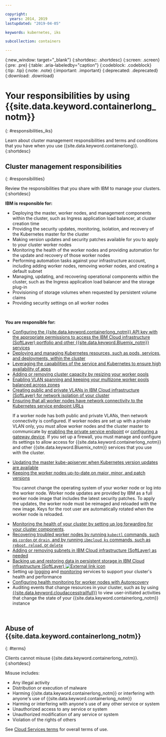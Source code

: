 ```yaml
---

copyright:
  years: 2014, 2019
lastupdated: "2019-04-05"

keywords: kubernetes, iks

subcollection: containers

---
```


{:new_window: target="_blank"}
{:shortdesc: .shortdesc}
{:screen: .screen}
{:pre: .pre}
{:table: .aria-labeledby="caption"}
{:codeblock: .codeblock}
{:tip: .tip}
{:note: .note}
{:important: .important}
{:deprecated: .deprecated}
{:download: .download}



# Your responsibilities by using {{site.data.keyword.containerlong_notm}}
{: #responsibilities_iks}

Learn about cluster management responsibilities and terms and conditions that you have when you use {{site.data.keyword.containerlong}}.
{:shortdesc}


## Cluster management responsibilities
{: #responsibilities}

Review the responsibilities that you share with IBM to manage your clusters.
{:shortdesc}


**IBM is responsible for:**

- Deploying the master, worker nodes, and management components within the cluster, such as Ingress application load balancer, at cluster creation time
- Providing the security updates, monitoring, isolation, and recovery of the Kubernetes master for the cluster
- Making version updates and security patches available for you to apply to your cluster worker nodes
- Monitoring the health of the worker nodes and providing automation for the update and recovery of those worker nodes
- Performing automation tasks against your infrastructure account, including adding worker nodes, removing worker nodes, and creating a default subnet
- Managing, updating, and recovering operational components within the cluster, such as the Ingress application load balancer and the storage plug-in
- Provisioning of storage volumes when requested by persistent volume claims
- Providing security settings on all worker nodes

</br>

**You are responsible for:**

- [Configuring the {{site.data.keyword.containerlong_notm}} API key with the appropriate permissions to access the IBM Cloud infrastructure (SoftLayer) portfolio and other {{site.data.keyword.Bluemix_notm}} services](/docs/containers?topic=containers-users#api_key)
- [Deploying and managing Kubernetes resources, such as pods, services, and deployments, within the cluster](/docs/containers?topic=containers-app#app_cli)
- [Leveraging the capabilities of the service and Kubernetes to ensure high availability of apps](/docs/containers?topic=containers-app#highly_available_apps)
- [Adding or removing cluster capacity by resizing your worker pools](/docs/containers?topic=containers-clusters#add_workers)
- [Enabling VLAN spanning and keeping your multizone worker pools balanced across zones](/docs/containers?topic=containers-plan_clusters#ha_clusters)
- [Creating public and private VLANs in IBM Cloud infrastructure (SoftLayer) for network isolation of your cluster](/docs/infrastructure/vlans?topic=vlans-getting-started-with-vlans#getting-started-with-vlans)
- [Ensuring that all worker nodes have network connectivity to the Kubernetes service endpoint URLs](/docs/containers?topic=containers-firewall#firewall) <p class="note">If a worker node has both public and private VLANs, then network connectivity is configured. If worker nodes are set up with a private VLAN only, you must allow worker nodes and the cluster master to communicate by [enabling the private service endpoint](/docs/containers?topic=containers-cs_network_ov#cs_network_ov_master_private) or [configuring a gateway device](/docs/containers?topic=containers-cs_network_ov#cs_network_ov_master_gateway). If you set up a firewall, you must manage and configure its settings to allow access for {{site.data.keyword.containerlong_notm}} and other {{site.data.keyword.Bluemix_notm}} services that you use with the cluster.</p>
- [Updating the master kube-apiserver when Kubernetes version updates are available](/docs/containers?topic=containers-update#master)
- [Keeping the worker nodes up-to-date on major, minor, and patch versions](/docs/containers?topic=containers-update#worker_node) <p class="note">You cannot change the operating system of your worker node or log into the worker node. Worker node updates are provided by IBM as a full worker node image that includes the latest security patches. To apply the updates, the worker node must be reimaged and reloaded with the new image. Keys for the root user are automatically rotated when the worker node is reloaded. </p>
- [Monitoring the health of your cluster by setting up log forwarding for your cluster components](/docs/containers?topic=containers-health#health).   
- [Recovering troubled worker nodes by running `kubectl` commands, such as `cordon` or `drain`, and by running `ibmcloud ks` commands, such as `reboot`, `reload`, or `delete`](/docs/containers?topic=containers-cs_cli_reference#cs_worker_reboot)
- [Adding or removing subnets in IBM Cloud infrastructure (SoftLayer) as needed](/docs/containers?topic=containers-subnets#subnets)
- [Backing up and restoring data in persistent storage in IBM Cloud infrastructure (SoftLayer) ![External link icon](../icons/launch-glyph.svg "External link icon")](/docs/services/RegistryImages/ibm-backup-restore?topic=RegistryImages-ibmbackup_restore_starter)
- Setting up [logging](/docs/containers?topic=containers-health#logging) and [monitoring](/docs/containers?topic=containers-health#view_metrics) services to support your cluster's health and performance
- [Configuring health monitoring for worker nodes with Autorecovery](/docs/containers?topic=containers-health#autorecovery)
- Auditing events that change resources in your cluster, such as by using [{{site.data.keyword.cloudaccesstrailfull}}](/docs/containers?topic=containers-at_events#at_events) to view user-initiated activities that change the state of your {{site.data.keyword.containerlong_notm}} instance






<br />


## Abuse of {{site.data.keyword.containerlong_notm}}
{: #terms}

Clients cannot misuse {{site.data.keyword.containerlong_notm}}.
{:shortdesc}

Misuse includes:

*   Any illegal activity
*   Distribution or execution of malware
*   Harming {{site.data.keyword.containerlong_notm}} or interfering with anyone's use of {{site.data.keyword.containerlong_notm}}
*   Harming or interfering with anyone's use of any other service or system
*   Unauthorized access to any service or system
*   Unauthorized modification of any service or system
*   Violation of the rights of others

See [Cloud Services terms](https://cloud.ibm.com/docs/overview/terms-of-use/notices.html#terms) for overall terms of use.
